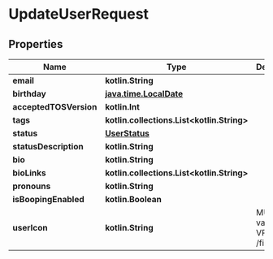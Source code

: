 
# UpdateUserRequest

## Properties
Name | Type | Description | Notes
------------ | ------------- | ------------- | -------------
**email** | **kotlin.String** |  |  [optional]
**birthday** | [**java.time.LocalDate**](java.time.LocalDate.md) |  |  [optional]
**acceptedTOSVersion** | **kotlin.Int** |  |  [optional]
**tags** | **kotlin.collections.List&lt;kotlin.String&gt;** |  |  [optional]
**status** | [**UserStatus**](UserStatus.md) |  |  [optional]
**statusDescription** | **kotlin.String** |  |  [optional]
**bio** | **kotlin.String** |  |  [optional]
**bioLinks** | **kotlin.collections.List&lt;kotlin.String&gt;** |  |  [optional]
**pronouns** | **kotlin.String** |  |  [optional]
**isBoopingEnabled** | **kotlin.Boolean** |  |  [optional]
**userIcon** | **kotlin.String** | MUST be a valid VRChat /file/ url. |  [optional]



